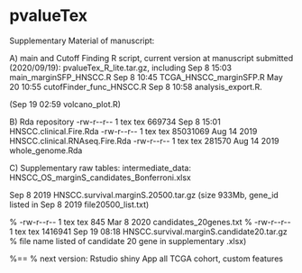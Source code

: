 # pvalueTex
Supplementary Material of manuscript:

A) main and Cutoff Finding R script, current version at manuscript submitted (2020/09/19):
pvalueTex_R_lite.tar.gz, including
 Sep  8 15:03 main_marginSFP_HNSCC.R
 Sep  8 10:45 TCGA_HNSCC_marginSFP.R
 May 20 10:55 cutofFinder_func_HNSCC.R
 Sep  8 10:58 analysis_export.R.

(Sep 19 02:59 volcano_plot.R)

B) Rda repository
-rw-r--r--  1 tex tex   669734 Sep  8 15:01 HNSCC.clinical.Fire.Rda
-rw-r--r--  1 tex tex 85031069 Aug 14  2019 HNSCC.clinical.RNAseq.Fire.Rda
-rw-r--r--  1 tex tex   281570 Aug 14  2019 whole_genome.Rda


C) Supplementary raw tables:
intermediate_data:
 HNSCC_OS_marginS_candidates_Bonferroni.xlsx
 
 Sep  8  2019 HNSCC.survival.marginS.20500.tar.gz 
(size 933Mb, gene_id listed in  Sep  8  2019 file20500_list.txt)

% -rw-r--r--  1 tex tex       845 Mar  8  2020 candidates_20genes.txt
% -rw-r--r-- 1 tex tex 1416941 Sep 19 08:18 HNSCC.survival.marginS.candidate20.tar.gz
% file name listed of candidate 20 gene in supplementary .xlsx)

%==
% next version: Rstudio shiny App all TCGA cohort, custom features

